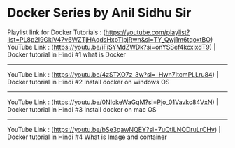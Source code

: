 # Docker Series by Anil Sidhu Sir
Playlist link for Docker Tutorials : (https://youtube.com/playlist?list=PL8p2I9GklV47v6WZTjHAqdsHxpTIpjRwn&si=TY_Qwj1m6tqoxtBO)
YouTube Link : (https://youtu.be/iFiSYMdZWDk?si=onYSSef4kcxixdT9) | Docker tutorial in Hindi #1 what is Docker
______________________________________________________________________________________________________________________________
YouTube Link : (https://youtu.be/4zSTXO7z_3w?si=_Hwn7ItcmPLLru84) | Docker tutorial in Hindi #2 Install docker on windows OS
______________________________________________________________________________________________________________________________
YouTube Link : (https://youtu.be/0NIokeWaGqM?si=Pjo_01Vavkc84VxN) | Docker tutorial in Hindi #3 Install docker on mac OS
______________________________________________________________________________________________________________________________
YouTube Link : (https://youtu.be/bSe3qawNQEY?si=7uQtiLNQDruLrCHv) | Docker tutorial in Hindi #4 What is Image and container
